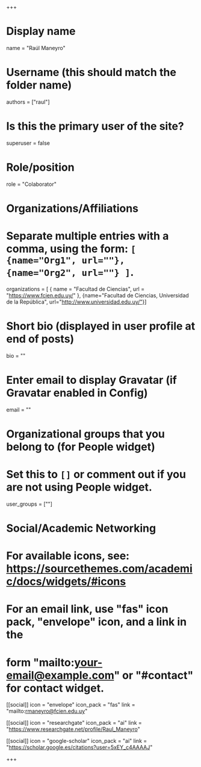 +++
# Display name
name = "Raúl Maneyro"

# Username (this should match the folder name)
authors = ["raul"]

# Is this the primary user of the site?
superuser = false

# Role/position
role = "Colaborator"

# Organizations/Affiliations
#   Separate multiple entries with a comma, using the form: `[ {name="Org1", url=""}, {name="Org2", url=""} ]`.
organizations = [ { name = "Facultad de Ciencias", url = "https://www.fcien.edu.uy/" }, {name="Facultad de Ciencias, Universidad de la República", url="http://www.universidad.edu.uy/"}]

# Short bio (displayed in user profile at end of posts)
bio = ""

# Enter email to display Gravatar (if Gravatar enabled in Config)
email = ""


# Organizational groups that you belong to (for People widget)
#   Set this to `[]` or comment out if you are not using People widget.
user_groups = [""]

# Social/Academic Networking
# For available icons, see: https://sourcethemes.com/academic/docs/widgets/#icons
#   For an email link, use "fas" icon pack, "envelope" icon, and a link in the
#   form "mailto:your-email@example.com" or "#contact" for contact widget.

[[social]]
  icon = "envelope"
  icon_pack = "fas"
  link = "mailto:rmaneyro@fcien.edu.uy"

[[social]]
  icon = "researchgate"
  icon_pack = "ai"
  link = "https://www.researchgate.net/profile/Raul_Maneyro"
  
[[social]]
  icon = "google-scholar"
  icon_pack = "ai"
  link = "https://scholar.google.es/citations?user=5xEY_c4AAAAJ"


+++

